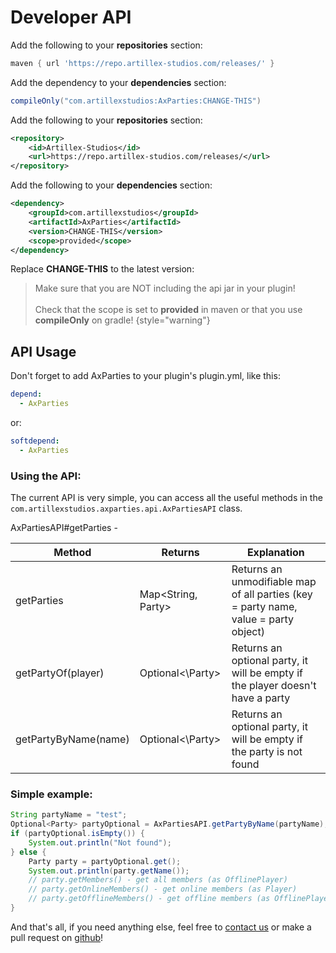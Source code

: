 # Developer API

<tabs>

<tab title="Gradle">

Add the following to your **repositories** section:
```groovy
maven { url 'https://repo.artillex-studios.com/releases/' }
```

Add the dependency to your **dependencies** section:

```groovy
compileOnly("com.artillexstudios:AxParties:CHANGE-THIS")
```
</tab>

<tab title="Maven">

Add the following to your **repositories** section:
```xml
<repository>
    <id>Artillex-Studios</id>
    <url>https://repo.artillex-studios.com/releases/</url>
</repository>
```

Add the following to your **dependencies** section:

```xml
<dependency>
    <groupId>com.artillexstudios</groupId>
    <artifactId>AxParties</artifactId>
    <version>CHANGE-THIS</version>
    <scope>provided</scope>
</dependency>
```
</tab>
</tabs>
<p>Replace <b>CHANGE-THIS</b> to the latest version: <a href="https://repo.artillex-studios.com/#/releases/com/artillexstudios/AxParties"><img src="https://repo.artillex-studios.com/api/badge/latest/releases/com/artillexstudios/AxParties?color=40c14a&amp;amp;name=AxParties" alt=""/></a></p>

> Make sure that you are NOT including the api jar in your plugin!
> <br><br>Check that the scope is set to **provided** in maven or that you use **compileOnly** on gradle!
{style="warning"}

## API Usage

Don't forget to add AxParties to your plugin's plugin.yml, like this:
```yaml
depend:
  - AxParties
```
or:
```yaml
softdepend:
  - AxParties
```

### Using the API:

The current API is very simple, you can access all the useful methods in the `com.artillexstudios.axparties.api.AxPartiesAPI` class.

AxPartiesAPI#getParties -

| Method               | Returns            | Explanation                                                                         |
|----------------------|--------------------|-------------------------------------------------------------------------------------|
| getParties           | Map<String, Party> | Returns an unmodifiable map of all parties (key = party name, value = party object) |
| getPartyOf(player)   | Optional<\Party>   | Returns an optional party, it will be empty if the player doesn't have a party      |
| getPartyByName(name) | Optional<\Party>   | Returns an optional party, it will be empty if the party is not found               |

### Simple example:

```java
String partyName = "test";
Optional<Party> partyOptional = AxPartiesAPI.getPartyByName(partyName);
if (partyOptional.isEmpty()) {
    System.out.println("Not found");
} else {
    Party party = partyOptional.get();
    System.out.println(party.getName());
    // party.getMembers() - get all members (as OfflinePlayer)
    // party.getOnlineMembers() - get online members (as Player)
    // party.getOfflineMembers() - get offline members (as OfflinePlayer)
}
```

And that's all, if you need anything else, feel free to [contact us](https://dc.artillex-studios.com/) or make a pull request on [github](https://github.com/Artillex-Studios/AxParties)!